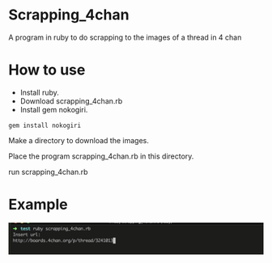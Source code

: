 # Scrapping_4chan
A program in ruby to do scrapping to the images of a thread in 4 chan

# How to use
- Install ruby.
- Download scrapping_4chan.rb
- Install gem nokogiri.

```
gem install nokogiri
```

Make a directory to download the images.

Place the program scrapping_4chan.rb in this directory.

run scrapping_4chan.rb

# Example

![example](https://github.com/Mature2010/Scrapping_4chan/blob/master/example.png)
